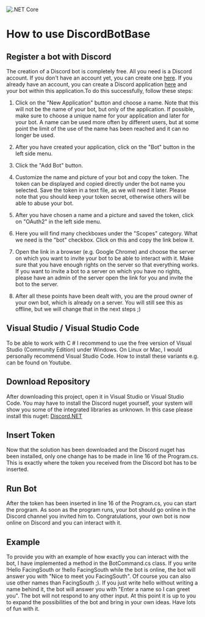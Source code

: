 ![.NET Core](https://github.com/Facing-South/DiscordBotBase/workflows/.NET%20Core/badge.svg?branch=master&event=push)

# How to use DiscordBotBase

## Register a bot with Discord
The creation of a Discord bot is completely free. All you need is a Discord account. If you don't have an account yet, you can create one [here](https://discord.com/).
If you already have an account, you can create a Discord application [here](https://discord.com/developers) and your bot within this application.To do this successfully, 
follow these steps:
1. Click on the "New Application" button and choose a name. Note that this will not be the name of your bot, but only of the application. If possible, make sure to choose a unique name for your application and later for your bot. A name can be used more often by different users, but at some point the limit of the use of the name has been reached and it can no longer be used.

2. After you have created your application, click on the "Bot" button in the left side menu.

3. Click the "Add Bot" button.

4. Customize the name and picture of your bot and copy the token. The token can be displayed and copied directly under the bot name you selected. Save the token in a text file, as we will need it later. Please note that you should keep your token secret, otherwise others will be able to abuse your bot.

5. After you have chosen a name and a picture and saved the token, click on "OAuth2" in the left side menu.

6. Here you will find many checkboxes under the "Scopes" category. What we need is the "bot" checkbox. Click on this and copy the link below it.

7. Open the link in a browser (e.g. Google Chrome) and choose the server on which you want to invite your bot to be able to interact with it. Make sure that you have enough rights on the server so that everything works. If you want to invite a bot to a server on which you have no rights, please have an admin of the server open the link for you and invite the bot to the server.

8. After all these points have been dealt with, you are the proud owner of your own bot, which is already on a server. You will still see this as offline, but we will change that in the next steps ;)

## Visual Studio / Visual Studio Code
To be able to work with C # I recommend to use the free version of Visual Studio (Community Edition) under Windows. On Linux or Mac, I would personally recommend Visual Studio Code. How to install these variants e.g. can be found on Youtube.

## Download Repository
After downloading this project, open it in Visual Studio or Visual Studio Code. You may have to install the Discord nuget yourself, your system will show you some of the integrated libraries as unknown. In this case please install this nuget: [Discord.NET](https://www.nuget.org/packages/Discord.Net.Core/)

## Insert Token
Now that the solution has been downloaded and the Discord nuget has been installed, only one change has to be made in line 16 of the Program.cs. This is exactly where the token you received from the Discord bot has to be inserted.

## Run Bot
After the token has been inserted in line 16 of the Program.cs, you can start the program. As soon as the program runs, your bot should go online in the Discord channel you invited him to. Congratulations, your own bot is now online on Discord and you can interact with it.

## Example
To provide you with an example of how exactly you can interact with the bot, I have implemented a method in the BotCommand.cs class. If you write !Hello FacingSouth or !hello FacingSouth while the bot is online, the bot will answer you with "Nice to meet you FacingSouth". Of course you can also use other names than FacingSouth ;). If you just write hello without writing a name behind it, the bot will answer you with "Enter a name so I can greet you". The bot will not respond to any other input. At this point it is up to you to expand the possibilities of the bot and bring in your own ideas. Have lots of fun with it.
